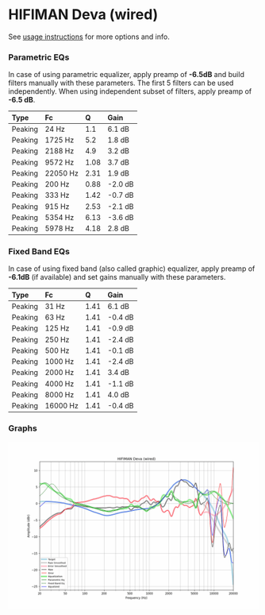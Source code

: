 # HIFIMAN Deva (wired)
See [usage instructions](https://github.com/jaakkopasanen/AutoEq#usage) for more options and info.

### Parametric EQs
In case of using parametric equalizer, apply preamp of **-6.5dB** and build filters manually
with these parameters. The first 5 filters can be used independently.
When using independent subset of filters, apply preamp of **-6.5 dB**.

| Type    | Fc       |    Q | Gain    |
|:--------|:---------|:-----|:--------|
| Peaking | 24 Hz    | 1.1  | 6.1 dB  |
| Peaking | 1725 Hz  | 5.2  | 1.8 dB  |
| Peaking | 2188 Hz  | 4.9  | 3.2 dB  |
| Peaking | 9572 Hz  | 1.08 | 3.7 dB  |
| Peaking | 22050 Hz | 2.31 | 1.9 dB  |
| Peaking | 200 Hz   | 0.88 | -2.0 dB |
| Peaking | 333 Hz   | 1.42 | -0.7 dB |
| Peaking | 915 Hz   | 2.53 | -2.1 dB |
| Peaking | 5354 Hz  | 6.13 | -3.6 dB |
| Peaking | 5978 Hz  | 4.18 | 2.8 dB  |

### Fixed Band EQs
In case of using fixed band (also called graphic) equalizer, apply preamp of **-6.1dB**
(if available) and set gains manually with these parameters.

| Type    | Fc       |    Q | Gain    |
|:--------|:---------|:-----|:--------|
| Peaking | 31 Hz    | 1.41 | 6.1 dB  |
| Peaking | 63 Hz    | 1.41 | -0.4 dB |
| Peaking | 125 Hz   | 1.41 | -0.9 dB |
| Peaking | 250 Hz   | 1.41 | -2.4 dB |
| Peaking | 500 Hz   | 1.41 | -0.1 dB |
| Peaking | 1000 Hz  | 1.41 | -2.4 dB |
| Peaking | 2000 Hz  | 1.41 | 3.4 dB  |
| Peaking | 4000 Hz  | 1.41 | -1.1 dB |
| Peaking | 8000 Hz  | 1.41 | 4.0 dB  |
| Peaking | 16000 Hz | 1.41 | -0.4 dB |

### Graphs
![](./HIFIMAN%20Deva%20(wired).png)